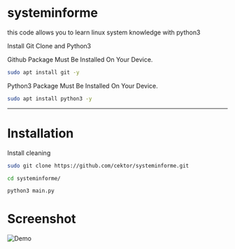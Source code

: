 # systeminforme
this code allows you to learn linux system knowledge with python3

Install Git Clone and Python3

Github Package Must Be Installed On Your Device.
```bash
sudo apt install git -y
```

Python3 Package Must Be Installed On Your Device.
```bash
sudo apt install python3 -y
```

----------------------------------
# Installation
Install cleaning
```bash
sudo git clone https://github.com/cektor/systeminforme.git
```
```bash
cd systeminforme/
```

```bash
python3 main.py
```


# Screenshot

![Demo](cleaning.png) 
